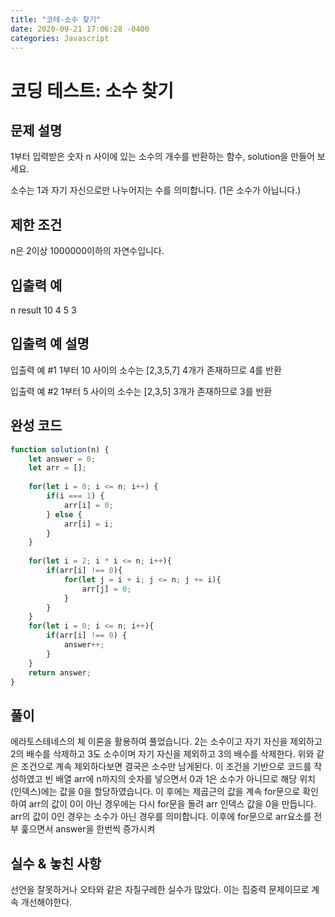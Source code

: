 ```yaml
---
title: "코테-소수 찾기"
date: 2020-09-21 17:06:28 -0400
categories: Javascript
---
```


코딩 테스트: 소수 찾기
===

문제 설명
---
1부터 입력받은 숫자 n 사이에 있는 소수의 개수를 반환하는 함수, solution을 만들어 보세요.

소수는 1과 자기 자신으로만 나누어지는 수를 의미합니다.
(1은 소수가 아닙니다.)

제한 조건
---
n은 2이상 1000000이하의 자연수입니다.

입출력 예
---
n	result
10	4
5	3

입출력 예 설명
---
입출력 예 #1
1부터 10 사이의 소수는 [2,3,5,7] 4개가 존재하므로 4를 반환

입출력 예 #2
1부터 5 사이의 소수는 [2,3,5] 3개가 존재하므로 3를 반환

완성 코드
---
``` javascript
function solution(n) {
    let answer = 0;
    let arr = [];
    
    for(let i = 0; i <= n; i++) {
        if(i === 1) {
            arr[i] = 0;
        } else {
            arr[i] = i;
        }
    }
    
    for(let i = 2; i * i <= n; i++){
        if(arr[i] !== 0){
            for(let j = i + i; j <= n; j += i){
                arr[j] = 0;
            }
        }
    }
    for(let i = 0; i <= n; i++){
        if(arr[i] !== 0) {
            answer++;
        }
    }
    return answer;
}
```

풀이
---
에라토스테네스의 체 이론을 활용하여 풀었습니다.
2는 소수이고 자기 자신을 제외하고 2의 배수를 삭제하고
3도 소수이며 자기 자신을 제외하고 3의 배수를 삭제한다.
위와 같은 조건으로 계속 제외하다보면 결국은 소수만 남게된다.
이 조건을 기반으로 코드를 작성하였고
빈 배열 arr에 n까지의 숫자를 넣으면서 0과 1은 소수가 아니므로
해당 위치(인덱스)에는 값을 0을 할당하였습니다.
이 후에는 제곱근의 값을 계속 for문으로 확인하여 arr의 값이
0이 아닌 경우에는 다시 for문을 돌려 arr 인덱스 값을 0을 만듭니다.
arr의 값이 0인 경우는 소수가 아닌 경우를 의미합니다.
이후에 for문으로 arr요소를 전부 훑으면서 answer을 한번씩 증가시켜


실수 & 놓친 사항
---
선언을 잘못하거나 오타와 같은 자질구레한 실수가 많았다.
이는 집중력 문제이므로 계속 개선해야한다.
